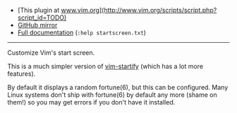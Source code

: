 - [This plugin at www.vim.org](http://www.vim.org/scripts/script.php?script_id=TODO)
- [GitHub mirror](https://github.com/vim-scripts/startscreen.vim)
- [Full documentation](http://code.arp242.net/startscreen.vim/raw/tip/doc/startscreen.txt) (`:help startscreen.txt`)

---------------------------

Customize Vim's start screen.

This is a much simpler version of
[vim-startify](https://github.com/mhinz/vim-startify) (which has a lot more
features).

By default it displays a random fortune(6), but this can be configured. Many
Linux systems don't ship with fortune(6) by default any more (shame on them!)
so you may get errors if you don't have it installed.
